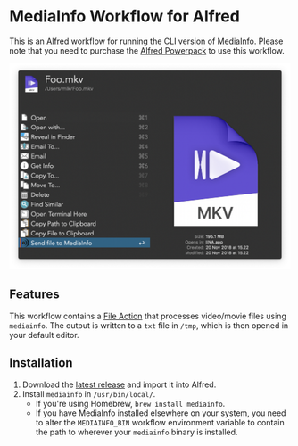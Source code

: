 # MediaInfo Workflow for Alfred

This is an [Alfred][alfred] workflow for running the CLI version of
[MediaInfo][mediainfo]. Please note that you need to purchase the [Alfred
Powerpack][alfred-powerpack] to use this workflow.

![Screen shot](screenshot.png)

## Features

This workflow contains a [File
Action](https://www.alfredapp.com/help/workflows/triggers/file-action/) that
processes video/movie files using `mediainfo`. The output is written to a `txt`
file in `/tmp`, which is then opened in your default editor.

## Installation

1. Download the [latest release][gh-latest-release] and import it into Alfred.
2. Install `mediainfo` in `/usr/bin/local/`.
   * If you're using Homebrew, `brew install mediainfo`.
   * If you have MediaInfo installed elsewhere on your system, you need to
     alter the `MEDIAINFO_BIN` workflow environment variable to contain the
     path to wherever your `mediainfo` binary is installed.

[alfred]: https://www.alfredapp.com
[mediainfo]: https://mediaarea.net/en/MediaInfo
[alfred-powerpack]: https://www.alfredapp.com/powerpack
[gh-latest-release]: https://github.com/sniarn/alfred-mediainfo-workflow/releases/latest
